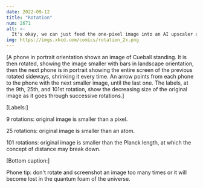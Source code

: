```yaml
---
date: 2022-09-12
title: "Rotation"
num: 2671
alt: >-
  It's okay, we can just feed the one-pixel image into an AI upscaler and recover the original image, or at least one that's just as cool.
img: https://imgs.xkcd.com/comics/rotation_2x.png
---
```

[A phone in portrait orientation shows an image of Cueball standing. It is then rotated, showing the image smaller with bars in landscape orientation, then the next phone is in portrait showing the entire screen of the previous rotated sideways, shrinking it every time. An arrow points from each phone to the phone with the next smaller image, until the last one. The labels, at the 9th, 25th, and 101st rotation, show the decreasing size of the original image as it goes through successive rotations.]

[Labels:]

9 rotations: original image is smaller than a pixel.

25 rotations: original image is smaller than an atom.

101 rotations: original image is smaller than the Planck length, at which the concept of distance may break down.

[Bottom caption:]

Phone tip: don't rotate and screenshot an image too many times or it will become lost in the quantum foam of the universe.